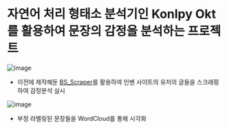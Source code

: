 # 자연어 처리 형태소 분석기인 Konlpy Okt를 활용하여 문장의 감정을 분석하는 프로젝트

![image](https://github.com/user-attachments/assets/239e2036-cac5-4ff8-a1bf-a2bfa358881a)

- 이전에 제작해둔 [BS_Scraper](https://github.com/brownnyi/BS_scraper)를 활용하여 인벤 사이트의 유저의 글들을 스크래핑 하여 감정분석 실시

![image](https://github.com/user-attachments/assets/fb9c05fe-83b8-408e-8526-1dec15960eaa)

- 부정 라벨링된 문장들을 WordCloud를 통해 시각화
